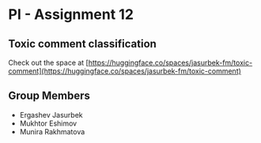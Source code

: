 # PI - Assignment 12

## Toxic comment classification

Check out the space at [https://huggingface.co/spaces/jasurbek-fm/toxic-comment](https://huggingface.co/spaces/jasurbek-fm/toxic-comment)

## Group Members
- Ergashev Jasurbek
- Mukhtor Eshimov
- Munira Rakhmatova
